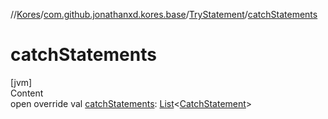 //[Kores](../../index.md)/[com.github.jonathanxd.kores.base](../index.md)/[TryStatement](index.md)/[catchStatements](catch-statements.md)



# catchStatements  
[jvm]  
Content  
open override val [catchStatements](catch-statements.md): [List](https://kotlinlang.org/api/latest/jvm/stdlib/kotlin.collections/-list/index.html)<[CatchStatement](../-catch-statement/index.md)>  



